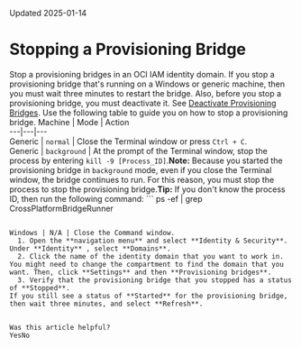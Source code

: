 Updated 2025-01-14
# Stopping a Provisioning Bridge
Stop a provisioning bridges in an OCI IAM identity domain.
If you stop a provisioning bridge that's running on a Windows or generic machine, then you must wait three minutes to restart the bridge. Also, before you stop a provisioning bridge, you must deactivate it. See [Deactivate Provisioning Bridges](https://docs.oracle.com/en-us/iaas/Content/Identity/provisioningbridges/deactivate-provisioning-bridges.htm#deactivate-provisioning-bridges "You can deactivate a single provisioning bridge, or you can deactivate multiple provisioning bridges simultaneously.").
Use the following table to guide you on how to stop a provisioning bridge.
Machine | Mode | Action  
---|---|---  
Generic |  `normal` | Close the Terminal window or press `Ctrl + C`.  
Generic |  `background` | At the prompt of the Terminal window, stop the process by entering `kill -9 [Process_ID]`.**Note:** Because you started the provisioning bridge in `background` mode, even if you close the Terminal window, the bridge continues to run. For this reason, you must stop the process to stop the provisioning bridge.**Tip:** If you don't know the process ID, then run the following command: ```
ps -ef | grep CrossPlatformBridgeRunner
```
  
Windows | N/A | Close the Command window.   
  1. Open the **navigation menu** and select **Identity & Security**. Under **Identity** , select **Domains**.
  2. Click the name of the identity domain that you want to work in. You might need to change the compartment to find the domain that you want. Then, click **Settings** and then **Provisioning bridges**.
  3. Verify that the provisioning bridge that you stopped has a status of **Stopped**.
If you still see a status of **Started** for the provisioning bridge, then wait three minutes, and select **Refresh**.


Was this article helpful?
YesNo

